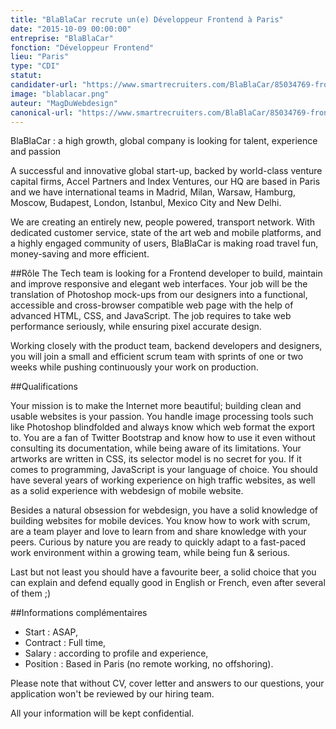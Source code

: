 ```yaml
---
title: "BlaBlaCar recrute un(e) Développeur Frontend à Paris"
date: "2015-10-09 00:00:00"
entreprise: "BlaBlaCar"
fonction: "Développeur Frontend"
lieu: "Paris"
type: "CDI"
statut:
candidater-url: "https://www.smartrecruiters.com/BlaBlaCar/85034769-frontend-developer-webdesigner?ref=magazineduwebdesign"
image: "blablacar.png"
auteur: "MagDuWebdesign"
canonical-url: "https://www.smartrecruiters.com/BlaBlaCar/85034769-frontend-developer-webdesigner"
---
```


BlaBlaCar : a high growth, global company is looking for talent, experience and passion

A successful and innovative global start-up, backed by world-class venture capital firms, Accel Partners and Index Ventures, our HQ are based in Paris and we have international teams in Madrid, Milan, Warsaw, Hamburg, Moscow, Budapest, London, Istanbul, Mexico City and New Delhi.

We are creating an entirely new, people powered, transport network. With dedicated customer service, state of the art web and mobile platforms, and a highly engaged community of users, BlaBlaCar is making road travel fun, money-saving and more efficient.

##Rôle
The Tech team is looking for a Frontend developer to build, maintain and improve responsive and elegant web interfaces. Your job will be the translation of Photoshop mock-ups from our designers into a functional, accessible and cross-browser compatible web page with the help of advanced HTML, CSS, and JavaScript. The job requires to take web performance seriously, while ensuring pixel accurate design.

Working closely with the product team, backend developers and designers, you will join a small and efficient scrum team with sprints of one or two weeks while pushing continuously your work on production.

##Qualifications

Your mission is to make the Internet more beautiful; building clean and usable websites is your passion. You handle image processing tools such like Photoshop blindfolded and always know which web format the export to. You are a fan of Twitter Bootstrap and know how to use it even without consulting its documentation, while being aware of its limitations. Your artworks are written in CSS, its selector model is no secret for you. If it comes to programming, JavaScript is your language of choice. You should have several years of working experience on high traffic websites, as well as a solid experience with webdesign of mobile website.

Besides a natural obsession for webdesign, you have a solid knowledge of building websites for mobile devices. You know how to work with scrum, are a team player and love to learn from and share knowledge with your peers. Curious by nature you are ready to quickly adapt to a fast-paced work environment within a growing team, while being fun & serious.

Last but not least you should have a favourite beer, a solid choice that you can explain and defend equally good in English or French, even after several of them ;)

##Informations complémentaires

- Start : ASAP,
- Contract : Full time,
- Salary : according to profile and experience,
- Position : Based in Paris (no remote working, no offshoring).

Please note that without CV, cover letter and answers to our questions, your application won't be reviewed by our hiring team.

All your information will be kept confidential.
